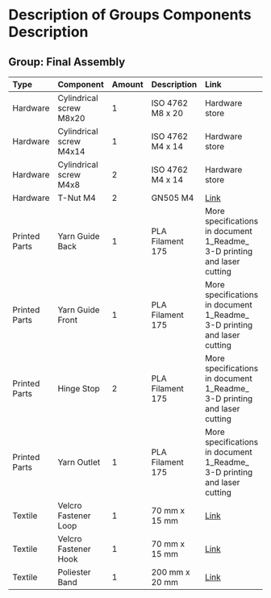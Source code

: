 # Description of Groups Components Description

## Group: Final Assembly
|Type |Component |Amount|Description|Link|
|:---|:---|:---|:---|:---|
|Hardware|Cylindrical screw  M8x20|1|ISO 4762 M8 x 20|Hardware store|
|Hardware|Cylindrical screw M4x14|1|ISO 4762 M4 x 14|Hardware store|
|Hardware|Cylindrical screw M4x8|2|ISO 4762 M4 x 14|Hardware store|
|Hardware|T-Nut M4|2|GN505 M4|[Link](https://www.tme.eu/at/details/gn505-10-m4-mb/profil-zubehor/elesa-ganter/gn-505-10-m4-mb/)|
|Printed Parts|Yarn Guide Back|1|PLA Filament 175|More specifications in document 1_Readme_ 3-D printing and laser cutting|
|Printed Parts|Yarn Guide Front|1|PLA Filament 175|More specifications in document 1_Readme_ 3-D printing and laser cutting|
|Printed Parts|Hinge Stop|2|PLA Filament 175|More specifications in document 1_Readme_ 3-D printing and laser cutting|
|Printed Parts|Yarn Outlet|1|PLA Filament 175|More specifications in document 1_Readme_ 3-D printing and laser cutting|
|Textile|Velcro Fastener Loop|1|70 mm x 15 mm|[Link](https://www.amazon.com/AugTouf-pulgada-adhesivo-resistente-organizaci?n/dp/B09BJFYT6X/ref=sr_1_1_sspa?__mk_es_US=?M????&crid=1HCLNK0EB1R5K&dchild=1&keywords=velcro+strips+with+adhesive+for+fabric&qid=1635679132&sprefix=velcro%2Caps%2C276&sr=8-1-spons&psc=1&spLa=ZW5jcnlwdGVkUXVhbGlmaWVyPUEzQzhOVTJUVzNQMFRRJmVuY3J5cHRlZElkPUEwMzM3MDU3M0sxVTI0WThXSkJFRCZlbmNyeXB0ZWRBZElkPUEwMDA5MzMxMjVZQVZERlhLS05ENiZ3aWRnZXROYW1lPXNwX2F0ZiZhY3Rpb249Y2xpY2tSZWRpcmVjdCZkb05vdExvZ0NsaWNrPXRydWU=)|
|Textile|Velcro Fastener Hook|1|70 mm x 15 mm|[Link](https://www.amazon.com/AugTouf-pulgada-adhesivo-resistente-organizaci?n/dp/B09BJFYT6X/ref=sr_1_1_sspa?__mk_es_US=?M????&crid=1HCLNK0EB1R5K&dchild=1&keywords=velcro+strips+with+adhesive+for+fabric&qid=1635679132&sprefix=velcro%2Caps%2C276&sr=8-1-spons&psc=1&spLa=ZW5jcnlwdGVkUXVhbGlmaWVyPUEzQzhOVTJUVzNQMFRRJmVuY3J5cHRlZElkPUEwMzM3MDU3M0sxVTI0WThXSkJFRCZlbmNyeXB0ZWRBZElkPUEwMDA5MzMxMjVZQVZERlhLS05ENiZ3aWRnZXROYW1lPXNwX2F0ZiZhY3Rpb249Y2xpY2tSZWRpcmVjdCZkb05vdExvZ0NsaWNrPXRydWU=)|
|Textile|Poliester Band|1|200 mm x 20 mm|[Link](https://www.amazon.de/-/en/kurzwaren-webbing-strap-polypropylene-Widths/dp/B083589CJM/ref=pd_sbs_6/259-4068372-5802129?pd_rd_w=K6GXu&pf_rd_p=b1c388c3-48c2-4960-8532-fa8f1477aee9&pf_rd_r=6ZS1HX6ZQTWM8PYDR9WT&pd_rd_r=e737341e-c954-489a-a307-67e7878ebc92&pd_rd_wg=ZAYdP&pd_rd_i=B08357YFVT&th=1)|
